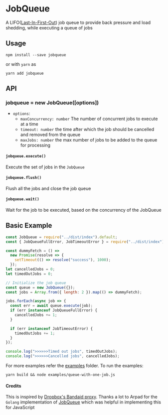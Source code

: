 # JobQueue

A LIFO([Last-In-First-Out](<https://en.wikipedia.org/wiki/Stack_(abstract_data_type)>)) job queue to provide back pressure and load shedding, while executing a queue of jobs

## Usage

```
npm install --save jobqueue
```

or with `yarn` as

```
yarn add jobqueue
```

## API

### jobqueue = new JobQueue([options])

- `options`:
  - `maxConcurrency: number` The number of concurrent jobs to execute at a time
  - `timeout: number` the time after which the job should be cancelled and removed from the queue
  - `maxJobs: number` the max number of jobs to be added to the queue for processing

#### `jobqueue.execute()`

Execute the set of jobs in the `JobQueue`

#### `jobqueue.flush()`

Flush all the jobs and close the job queue

#### `jobqueue.wait()`

Wait for the job to be executed, based on the concurrency of the JobQueue

## Basic Example

```javascript
const JobQueue = require("../dist/index").default;
const { JobQueueFullError, JobTimeoutError } = require("../dist/index");

const dummyFetch = () =>
  new Promise(resolve => {
    setTimeout(() => resolve("success"), 1000);
  });
let cancelledJobs = 0;
let timedOutJobs = 0;

// Initialize the job queue
const queue = new JobQueue({});
const jobs = Array.from({ length: 2 }).map(() => dummyFetch);

jobs.forEach(async job => {
  const err = await queue.execute(job);
  if (err instanceof JobQueueFullError) {
    cancelledJobs += 1;
  }

  if (err instanceof JobTimeoutError) {
    timedOutJobs += 1;
  }
});

console.log(">>>>>>Timed out jobs", timedOutJobs);
console.log(">>>>>>Cancelled jobs", cancelledJobs);
```

For more examples refer the [examples](/examples) folder. To run the examples:

```
yarn build && node examples/queue-with-one-job.js
```

#### Credits

This is inspired by [Dropbox's Bandaid proxy](https://blogs.dropbox.com/tech/2018/03/meet-bandaid-the-dropbox-service-proxy/). Thanks a lot to Arpad for the `Golang` implementation of [JobQueue](https://github.com/aryszka/jobqueue) which was helpful in implementing this for JavaScript
